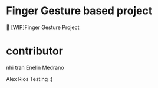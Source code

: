 # Finger Gesture based project
🚧 [WIP]Finger Gesture Project

# contributor
nhi tran
Enelin Medrano





Alex Rios Testing :)
